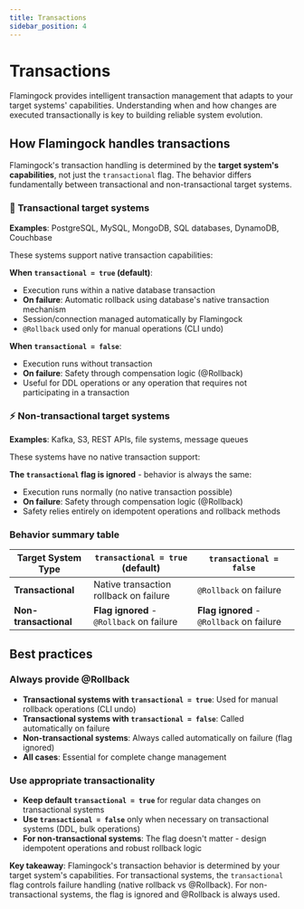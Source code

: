 ```yaml
---
title: Transactions
sidebar_position: 4
---
```


# Transactions

Flamingock provides intelligent transaction management that adapts to your target systems' capabilities. Understanding when and how changes are executed transactionally is key to building reliable system evolution.

## How Flamingock handles transactions

Flamingock's transaction handling is determined by the **target system's capabilities**, not just the `transactional` flag. The behavior differs fundamentally between transactional and non-transactional target systems.

### 🔄 Transactional target systems
**Examples**: PostgreSQL, MySQL, MongoDB, SQL databases, DynamoDB, Couchbase

These systems support native transaction capabilities:

**When `transactional = true` (default)**:
- Execution runs within a native database transaction
- **On failure**: Automatic rollback using database's native transaction mechanism
- Session/connection managed automatically by Flamingock
- `@Rollback` used only for manual operations (CLI undo)

**When `transactional = false`**:
- Execution runs without transaction
- **On failure**: Safety through compensation logic (@Rollback)
- Useful for DDL operations or any operation that requires not participating in a transaction

### ⚡ Non-transactional target systems
**Examples**: Kafka, S3, REST APIs, file systems, message queues

These systems have no native transaction support:

**The `transactional` flag is ignored** - behavior is always the same:
- Execution runs normally (no native transaction possible)
- **On failure**: Safety through compensation logic (@Rollback)
- Safety relies entirely on idempotent operations and rollback methods

### Behavior summary table

| Target System Type | `transactional = true` (default) | `transactional = false` |
|---------------------|-----------------------------------|-------------------------|
| **Transactional** | Native transaction rollback on failure | `@Rollback` on failure |
| **Non-transactional** | **Flag ignored** - `@Rollback` on failure | **Flag ignored** - `@Rollback` on failure |

## Best practices

### Always provide @Rollback
- **Transactional systems with `transactional = true`**: Used for manual rollback operations (CLI undo)
- **Transactional systems with `transactional = false`**: Called automatically on failure
- **Non-transactional systems**: Always called automatically on failure (flag ignored)
- **All cases**: Essential for complete change management

### Use appropriate transactionality
- **Keep default `transactional = true`** for regular data changes on transactional systems
- **Use `transactional = false`** only when necessary on transactional systems (DDL, bulk operations)
- **For non-transactional systems**: The flag doesn't matter - design idempotent operations and robust rollback logic

**Key takeaway**: Flamingock's transaction behavior is determined by your target system's capabilities. For transactional systems, the `transactional` flag controls failure handling (native rollback vs @Rollback). For non-transactional systems, the flag is ignored and @Rollback is always used.